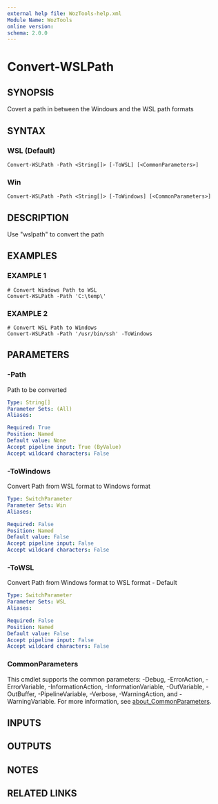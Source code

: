 ```yaml
---
external help file: WozTools-help.xml
Module Name: WozTools
online version:
schema: 2.0.0
---
```


# Convert-WSLPath

## SYNOPSIS
Covert a path in between the Windows and the WSL path formats

## SYNTAX

### WSL (Default)
```
Convert-WSLPath -Path <String[]> [-ToWSL] [<CommonParameters>]
```

### Win
```
Convert-WSLPath -Path <String[]> [-ToWindows] [<CommonParameters>]
```

## DESCRIPTION
Use "wslpath" to convert the path

## EXAMPLES

### EXAMPLE 1
```
# Convert Windows Path to WSL
Convert-WSLPath -Path 'C:\temp\'
```

### EXAMPLE 2
```
# Convert WSL Path to Windows
Convert-WSLPath -Path '/usr/bin/ssh' -ToWindows
```

## PARAMETERS

### -Path
Path to be converted

```yaml
Type: String[]
Parameter Sets: (All)
Aliases:

Required: True
Position: Named
Default value: None
Accept pipeline input: True (ByValue)
Accept wildcard characters: False
```

### -ToWindows
Convert Path from WSL format to Windows format

```yaml
Type: SwitchParameter
Parameter Sets: Win
Aliases:

Required: False
Position: Named
Default value: False
Accept pipeline input: False
Accept wildcard characters: False
```

### -ToWSL
Convert Path from Windows format to WSL format - Default

```yaml
Type: SwitchParameter
Parameter Sets: WSL
Aliases:

Required: False
Position: Named
Default value: False
Accept pipeline input: False
Accept wildcard characters: False
```

### CommonParameters
This cmdlet supports the common parameters: -Debug, -ErrorAction, -ErrorVariable, -InformationAction, -InformationVariable, -OutVariable, -OutBuffer, -PipelineVariable, -Verbose, -WarningAction, and -WarningVariable. For more information, see [about_CommonParameters](http://go.microsoft.com/fwlink/?LinkID=113216).

## INPUTS

## OUTPUTS

## NOTES

## RELATED LINKS
